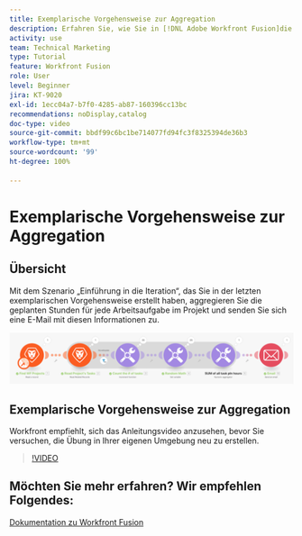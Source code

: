 ```yaml
---
title: Exemplarische Vorgehensweise zur Aggregation
description: Erfahren Sie, wie Sie in [!DNL Adobe Workfront Fusion]die geplanten Stunden für jede Arbeitsaufgabe in einem Projekt aggregieren und eine E-Mail mit diesen Informationen an sich selbst senden.
activity: use
team: Technical Marketing
type: Tutorial
feature: Workfront Fusion
role: User
level: Beginner
jira: KT-9020
exl-id: 1ecc04a7-b7f0-4285-ab87-160396cc13bc
recommendations: noDisplay,catalog
doc-type: video
source-git-commit: bbdf99c6bc1be714077fd94fc3f8325394de36b3
workflow-type: tm+mt
source-wordcount: '99'
ht-degree: 100%

---
```


# Exemplarische Vorgehensweise zur Aggregation

## Übersicht

Mit dem Szenario „Einführung in die Iteration“, das Sie in der letzten exemplarischen Vorgehensweise erstellt haben, aggregieren Sie die geplanten Stunden für jede Arbeitsaufgabe im Projekt und senden Sie sich eine E-Mail mit diesen Informationen zu.

![Ein Bild des Fusion-Szenarios](assets/iteration-and-aggregation-2.png)

## Exemplarische Vorgehensweise zur Aggregation

Workfront empfiehlt, sich das Anleitungsvideo anzusehen, bevor Sie versuchen, die Übung in Ihrer eigenen Umgebung neu zu erstellen.

>[!VIDEO](https://video.tv.adobe.com/v/3423232/?quality=12&learn=on&enablevpops=1&captions=ger)



## Möchten Sie mehr erfahren? Wir empfehlen Folgendes:

[Dokumentation zu Workfront Fusion](https://experienceleague.adobe.com/de/docs/workfront-fusion/using/get-started-with-fusion/understand-workfront-fusion/workfront-fusion-overview)
